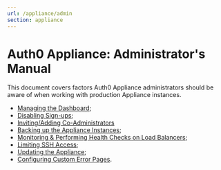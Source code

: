 ```yaml
---
url: /appliance/admin
section: appliance
---
```


# Auth0 Appliance: Administrator's Manual

This document covers factors Auth0 Appliance administrators should be aware of when working with production Appliance instances.

* [Managing the Dashboard](/appliance/admin/managing-the-dashboard);
* [Disabling Sign-ups](/appliance/admin/disabling-sign-ups);
* [Inviting/Adding Co-Administrators](/appliance/admin/inviting-coadmins)
* [Backing up the Appliance Instances](/appliance/admin/backing-up-the-appliance-instances);
* [Monitoring & Performing Health Checks on Load Balancers](/appliance/admin/monitoring);
* [Limiting SSH Access](/appliance/admin/limiting-ssh-access);
* [Updating the Appliance](/appliance/admin/updating-the-appliance);
* [Configuring Custom Error Pages](/custom-error-pages).
